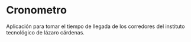 # Cronometro
Aplicación para tomar el tiempo de llegada de los corredores del instituto tecnológico de lázaro cárdenas.
